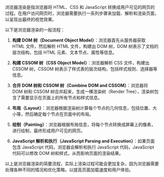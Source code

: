 浏览器渲染是指浏览器将 HTML、CSS 和 JavaScript 转换成用户可见的网页的过程。在用户访问网页时，浏览器需要执行一系列步骤来加载、解析和渲染页面，以呈现出最终的视觉效果。

以下是浏览器渲染的一般流程：

1. **构建 DOM 树（Document Object Model）**：浏览器首先从服务器获取 HTML 文件，然后解析 HTML 文件，构建出 DOM 树，DOM 树表示了文档的层次结构，包括 HTML 元素、文本节点、属性等信息。

2. **构建 CSSOM 树（CSS Object Model）**：浏览器解析 CSS 文件，构建出 CSSOM 树，CSSOM 树表示了样式表的层次结构，包括样式规则、选择器等信息。

3. **合并 DOM 树和 CSSOM 树（Combine DOM and CSSOM）**：浏览器将 DOM 树和 CSSOM 树合并起来，生成一棵渲染树（Render Tree），渲染树包含了需要显示在页面上的所有节点和样式信息。

4. **布局（Layout）**：浏览器根据渲染树计算每个节点的几何信息，包括位置、大小等，然后确定每个节点在页面中的布局。

5. **绘制（Painting）**：浏览器根据布局信息，将每个节点转换成屏幕上的像素，进行绘制，最终形成用户可见的网页。

6. **JavaScript 解析和执行（JavaScript Parsing and Execution）**：如果页面包含 JavaScript 代码，浏览器会解析和执行 JavaScript 代码，JavaScript 代码可以修改 DOM 树和样式，从而影响页面的渲染结果。

以上是浏览器渲染的简要流程，实际上渲染过程可能会更加复杂，因为浏览器需要处理各种不同的情况和优化策略，以提高页面加载速度和用户体验。